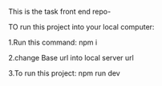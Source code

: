 This is the task front end repo-

TO run this project into your local computer:

1.Run this command: npm i

2.change Base url into local server url

3.To run this project: npm run dev
